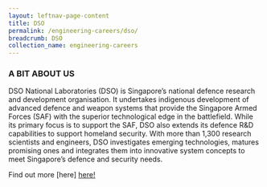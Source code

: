 ```yaml
---
layout: leftnav-page-content
title: DSO
permalink: /engineering-careers/dso/
breadcrumb: DSO
collection_name: engineering-careers
---
```

### A BIT ABOUT US
DSO National Laboratories (DSO) is Singapore’s national defence research and development organisation. It undertakes indigenous development of advanced defence and weapon systems that provide the Singapore Armed Forces (SAF) with the superior technological edge in the battlefield. While its primary focus is to support the SAF, DSO also extends its defence R&D capabilities to support homeland security. With more than 1,300 research scientists and engineers, DSO investigates emerging technologies, matures promising ones and integrates them into innovative system concepts to meet Singapore’s defence and security needs. 

Find out more [here] <a href="http://www.dso.org.sg/career_index.aspx" target="_blank">here!</a>


